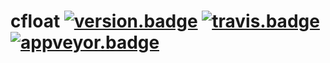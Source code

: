 # cfloat [![version.badge]](http://semver.org) [![travis.badge]][travis.url] [![appveyor.badge]][appveyor.url]




<!-- links -->

[version.badge]: https://badge.fury.io/gh/jonathanpoelen%2Fcfloat.svg

[travis.url]: https://travis-ci.org/jonathanpoelen/cfloat
[travis.badge]: https://travis-ci.org/jonathanpoelen/cfloat.svg?branch=master

[appveyor.url]: https://ci.appveyor.com/project/jonathanpoelen/cfloat
[appveyor.badge]: https://ci.appveyor.com/api/projects/status/github/jonathanpoelen/cfloat
